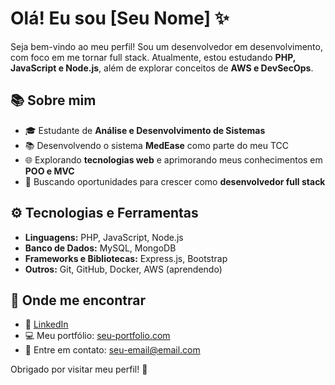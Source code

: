 # Olá! Eu sou [Seu Nome] ✨

Seja bem-vindo ao meu perfil! Sou um desenvolvedor em desenvolvimento, com foco em me tornar full stack. Atualmente, estou estudando **PHP, JavaScript e Node.js**, além de explorar conceitos de **AWS e DevSecOps**.

## 📚 Sobre mim
- 🎓 Estudante de **Análise e Desenvolvimento de Sistemas**
- 📚 Desenvolvendo o sistema **MedEase** como parte do meu TCC
- 🌐 Explorando **tecnologias web** e aprimorando meus conhecimentos em **POO e MVC**
- 🚀 Buscando oportunidades para crescer como **desenvolvedor full stack**

## ⚙️ Tecnologias e Ferramentas
- **Linguagens:** PHP, JavaScript, Node.js
- **Banco de Dados:** MySQL, MongoDB
- **Frameworks e Bibliotecas:** Express.js, Bootstrap
- **Outros:** Git, GitHub, Docker, AWS (aprendendo)

## 👥 Onde me encontrar
- 👤 [LinkedIn](https://www.linkedin.com/in/seu-perfil)
- 💻 Meu portfólio: [seu-portfolio.com](https://seu-portfolio.com)
- 💌 Entre em contato: seu-email@email.com

Obrigado por visitar meu perfil! 🚀
